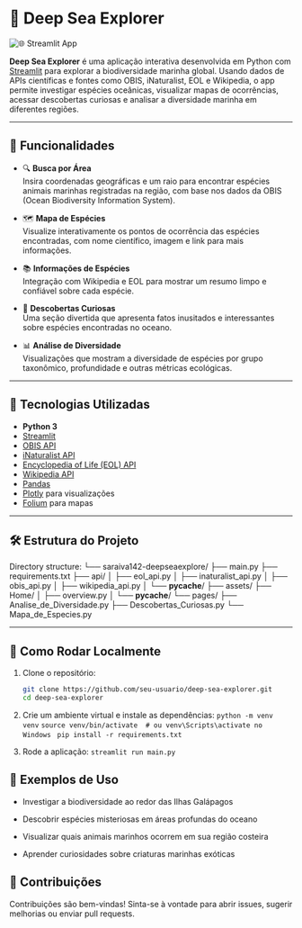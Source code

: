 # 🌊 Deep Sea Explorer

![🌐 Streamlit App](https://deepseaexplorer.streamlit.app/)

**Deep Sea Explorer** é uma aplicação interativa desenvolvida em Python com [Streamlit](https://streamlit.io/) para explorar a biodiversidade marinha global. Usando dados de APIs científicas e fontes como OBIS, iNaturalist, EOL e Wikipedia, o app permite investigar espécies oceânicas, visualizar mapas de ocorrências, acessar descobertas curiosas e analisar a diversidade marinha em diferentes regiões.

---

## 🧭 Funcionalidades

- 🔍 **Busca por Área**  
  Insira coordenadas geográficas e um raio para encontrar espécies animais marinhas registradas na região, com base nos dados da OBIS (Ocean Biodiversity Information System).

- 🗺️ **Mapa de Espécies**  
  Visualize interativamente os pontos de ocorrência das espécies encontradas, com nome científico, imagem e link para mais informações.

- 📚 **Informações de Espécies**  
  Integração com Wikipedia e EOL para mostrar um resumo limpo e confiável sobre cada espécie.

- 🧠 **Descobertas Curiosas**  
  Uma seção divertida que apresenta fatos inusitados e interessantes sobre espécies encontradas no oceano.

- 📊 **Análise de Diversidade**  
  Visualizações que mostram a diversidade de espécies por grupo taxonômico, profundidade e outras métricas ecológicas.

---

## 🧪 Tecnologias Utilizadas

- **Python 3**
- [Streamlit](https://streamlit.io/)
- [OBIS API](https://api.obis.org/)
- [iNaturalist API](https://www.inaturalist.org/pages/api+reference)
- [Encyclopedia of Life (EOL) API](https://eol.org/docs/what-is-eol/data-services)
- [Wikipedia API](https://pypi.org/project/wikipedia/)
- [Pandas](https://pandas.pydata.org/)
- [Plotly](https://plotly.com/python/) para visualizações
- [Folium](https://python-visualization.github.io/folium/) para mapas

---

## 🛠️ Estrutura do Projeto

Directory structure:
└── saraiva142-deepseaexplore/
    ├── main.py
    ├── requirements.txt
    ├── api/
    │   ├── eol_api.py
    │   ├── inaturalist_api.py
    │   ├── obis_api.py
    │   ├── wikipedia_api.py
    │   └── __pycache__/
    ├── assets/
    ├── Home/
    │   ├── overview.py
    │   └── __pycache__/
    └── pages/
        ├── Analise_de_Diversidade.py
        ├── Descobertas_Curiosas.py
        └── Mapa_de_Especies.py

---

## 🚀 Como Rodar Localmente

1. Clone o repositório:
   ```bash
   git clone https://github.com/seu-usuario/deep-sea-explorer.git
   cd deep-sea-explorer

2. Crie um ambiente virtual e instale as dependências:
```python -m venv venv```
```source venv/bin/activate  # ou venv\Scripts\activate no Windows ```
```pip install -r requirements.txt```

3. Rode a aplicação:
```streamlit run main.py```

## 🐠 Exemplos de Uso 
* Investigar a biodiversidade ao redor das Ilhas Galápagos

* Descobrir espécies misteriosas em áreas profundas do oceano

* Visualizar quais animais marinhos ocorrem em sua região costeira

* Aprender curiosidades sobre criaturas marinhas exóticas

## 🤝 Contribuições

Contribuições são bem-vindas! Sinta-se à vontade para abrir issues, sugerir melhorias ou enviar pull requests.
